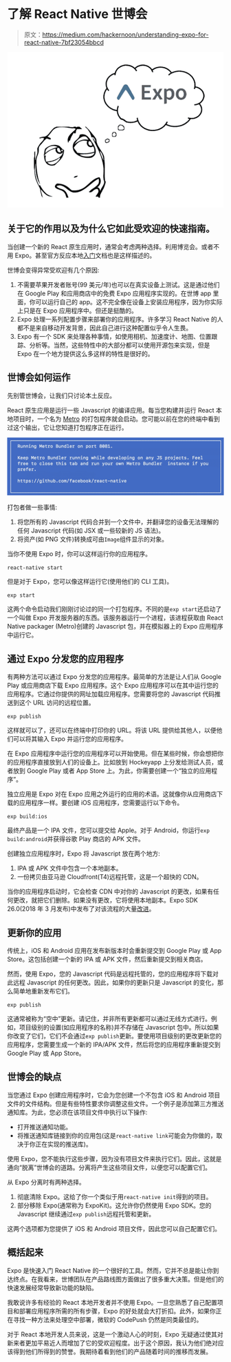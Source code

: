 # 了解 React Native 世博会

> 原文：<https://medium.com/hackernoon/understanding-expo-for-react-native-7bf23054bbcd>

![](img/dc57f0e65ae9c33f8c7bad716a2fee28.png)

## 关于它的作用以及为什么它如此受欢迎的快速指南。

当创建一个新的 React 原生应用时，通常会考虑两种选择。利用博览会。或者不用 Expo。甚至官方反应本地[入门](https://facebook.github.io/react-native/docs/getting-started.html)文档也是这样描述的。

世博会变得异常受欢迎有几个原因:

1.  不需要苹果开发者账号(99 美元/年)也可以在真实设备上测试。这是通过他们在 Google Play 和应用商店中的免费 Expo 应用程序实现的。在世博 app 里面，你可以运行自己的 app。这不完全像在设备上安装应用程序，因为你实际上只是在 Expo 应用程序中。但还是挺酷的。
2.  Expo 处理一系列配置步骤来部署你的应用程序。许多学习 React Native 的人都不是来自移动开发背景，因此自己进行这种配置似乎令人生畏。
3.  Expo 有一个 SDK 来处理各种事情，如使用相机、加速度计、地图、位置跟踪、分析等。当然，这些特性中的大部分都可以使用开源包来实现，但是 Expo 在一个地方提供这么多这样的特性是很好的。

## 世博会如何运作

先别管世博会，让我们只讨论本土反应。

React 原生应用是运行一些 Javascript 的编译应用。每当您构建并运行 React 本地项目时，一个名为 [Metro](https://facebook.github.io/metro/) 的打包程序就会启动。您可能以前在您的终端中看到过这个输出，它让您知道打包程序正在运行。

![](img/191cdaf02979544bef5fbf0fb1269eed.png)

打包者做一些事情:

1.  将您所有的 Javascript 代码合并到一个文件中，并翻译您的设备无法理解的任何 Javascript 代码(如 JSX 或一些较新的 JS 语法)。
2.  将资产(如 PNG 文件)转换成可由`Image`组件显示的对象。

当你不使用 Expo 时，你可以这样运行你的应用程序。

```
react-native start
```

但是对于 Expo，您可以像这样运行它(使用他们的 CLI 工具)。

```
exp start
```

这两个命令启动我们刚刚讨论过的同一个打包程序。不同的是`exp start`还启动了一个叫做 Expo 开发服务器的东西。该服务器运行一个进程，该进程获取由 React Native packager (Metro)创建的 Javascript 包，并在模拟器上的 Expo 应用程序中运行它。

## 通过 Expo 分发您的应用程序

有两种方法可以通过 Expo 分发您的应用程序。最简单的方法是让人们从 Google Play 或应用商店下载 Expo 应用程序。这个 Expo 应用程序可以在其中运行您的应用程序。它通过你提供的网址加载应用程序。您需要将您的 Javascript 代码推送到这个 URL 访问的远程位置。

```
exp publish
```

这样就可以了，还可以在终端中打印你的 URL。将该 URL 提供给其他人，以便他们可以将其输入 Expo 并运行您的应用程序。

在 Expo 应用程序中运行您的应用程序可以开始使用。但在某些时候，你会想把你的应用程序直接放到人们的设备上。比如放到 Hockeyapp 上分发给测试人员，或者放到 Google Play 或者 App Store 上。为此，你需要创建一个“独立的应用程序”。

独立应用是 Expo 对在 Expo 应用之外运行的应用的术语。这就像你从应用商店下载的应用程序一样。要创建 iOS 应用程序，您需要运行以下命令。

```
exp build:ios
```

最终产品是一个 IPA 文件，您可以提交给 Apple。对于 Android，你运行`exp build:android`并获得谷歌 Play 商店的 APK 文件。

创建独立应用程序时，Expo 将 Javascript 放在两个地方:

1.  IPA 或 APK 文件中包含一个本地副本。
2.  一份拷贝由亚马逊 Cloudfront(T4)远程托管，这是一个超快的 CDN。

当你的应用程序启动时，它会检查 CDN 中对你的 Javascript 的更改，如果有任何更改，就把它们删除。如果没有更改，它将使用本地副本。Expo SDK 26.0(2018 年 3 月发布)中发布了对该流程的大量[改进](https://docs.expo.io/versions/latest/guides/offline-support.html)。

## 更新你的应用

传统上，iOS 和 Android 应用在发布新版本时会重新提交到 Google Play 或 App Store。这包括创建一个新的 IPA 或 APK 文件，然后重新提交到相关商店。

然而，使用 Expo，您的 Javascript 代码是远程托管的，您的应用程序将下载对此远程 Javascript 的任何更改。因此，如果你的更新只是 Javascript 的变化，那么简单地重新发布它们。

```
exp publish
```

这通常被称为“空中”更新。请记住，并非所有更新都可以通过无线方式进行。例如，项目级别的设置(如应用程序的名称)并不存储在 Javascript 包中。所以如果你改变了它们，它们不会通过`exp publish`更新。要使用项目级别的更改更新您的应用程序，您需要生成一个新的 IPA/APK 文件，然后将您的应用程序重新提交到 Google Play 或 App Store。

## 世博会的缺点

当您通过 Expo 创建应用程序时，它会为您创建一个不包含 iOS 和 Android 项目文件的文件结构。但是有些特性要求你调整这些文件。一个例子是添加第三方推送通知库。为此，您必须在该项目文件中执行以下操作:

*   打开推送通知功能。
*   将推送通知库链接到你的应用包(这是`react-native link`可能会为你做的，取决于你正在实现的推送库)。

使用 Expo，您不能执行这些步骤，因为没有项目文件来执行它们。因此，这就是通向“脱离”世博会的道路。分离将产生这些项目文件，以便您可以配置它们。

从 Expo 分离时有两种选择。

1.  彻底清除 Expo。这给了你一个类似于用`react-native init`得到的项目。
2.  部分移除 Expo(通常称为 ExpoKit)。这允许你仍然使用 Expo SDK。您的 Javascript 继续通过`exp publish`远程托管和更新。

这两个选项都为您提供了 iOS 和 Android 项目文件，因此您可以自己配置它们。

## 概括起来

Expo 是快速入门 React Native 的一个很好的工具。然而，它并不总是能让你到达终点。在我看来，世博团队在产品路线图方面做出了很多重大决策。但是他们的快速发展经常导致新功能的缺陷。

我敢说许多有经验的 React 本地开发者并不使用 Expo。一旦您熟悉了自己配置项目和部署应用程序所需的所有步骤，Expo 的好处就会大打折扣。此外，如果你正在寻找一种方法来处理空中部署，微软的 CodePush 仍然是同类最佳的。

对于 React 本地开发人员来说，这是一个激动人心的时刻，Expo 无疑通过使其对新来者更加平易近人而增加了它的受欢迎程度。出于这个原因，我认为他们绝对应该得到他们所得到的赞誉。我期待着看到他们的产品随着时间的推移而发展。